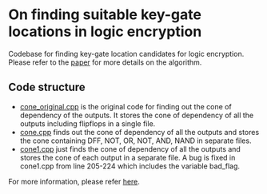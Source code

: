 # On finding suitable key-gate locations in logic encryption
Codebase for finding key-gate location candidates for logic encryption. Please refer to the [paper](https://ieeexplore.ieee.org/abstract/document/8351235) for more details on the algorithm.

## Code structure
- [cone_original.cpp](Logic_locking_paper_prep/code/cone_original.cpp) is the original code for finding out the cone of dependency of the outputs. It stores the cone of dependency of all the outputs including flipflops in a single file.
- [cone.cpp](Logic_locking_paper_prep/code/cone_original.cpp) finds out the cone of dependency of all the outputs and stores the cone containing DFF, NOT, OR, NOT, AND, NAND in separate files.
- [cone1.cpp](Logic_locking_paper_prep/code/cone_original.cpp) just finds the cone of dependency of all the outputs and stores the cone of each output in a separate file. A bug is fixed in cone1.cpp from line 205-224 which includes the variable bad_flag.

For more information, please refer [here](Logic_locking_paper_prep/code/readme.txt).
